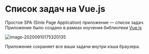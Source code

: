 # Список задач на Vue.js
Простое SPA (Sinle Page Application) приложение — список задач. Приложение было создано в рамках изучения библиотеки [Vue.js](https://ru.vuejs.org/v2/guide/index.html)

![image-20200910175320135](C:\GitHub\vue-js-todo\Screenshot.png)

Приложение сохраняет все ваши задачи внутри кэша браузера. 